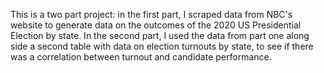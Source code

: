 This is a two part project: in the first part, I scraped data from NBC's website to generate data on the outcomes of the 2020 US Presidential Election by state. In the second part, I used the data from part one along side a second table with data on election turnouts by state, to see if there was a correlation between turnout and candidate performance.
